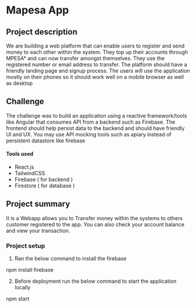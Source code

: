# Mapesa App

## Project description

We are building a web platform that can enable users to register and send money to each other within the system. They top up their accounts through MPESA* and can now transfer amongst themselves. They use the registered number or email address to transfer.  The platform should have a friendly landing page and signup process. The users will use the application mostly on their phones so it should work well on a mobile browser as well as desktop

## Challenge

The challenge was to build an application using a reactive framework/tools like Angular that consumes API from a backend such as Firebase. The frontend should help persist data to the backend and should have friendly UI and UX. You may use API mocking tools such as apiary instead of persistent datastore like firebase

#### Tools used
- React.js
- TailwindCSS
- Firebase ( for backend )
- Firestore ( for database )

## Project summary

It is a Webapp allows you to  Transfer money within the systems to others customer registered to the app. 
You can also check your account balance and view your transaction.
 
### Project setup
 
1. Ran the below command to install the firebase
  
npm install firebase
 
2. Before deployment run the below command to start the application locally

npm start
 
